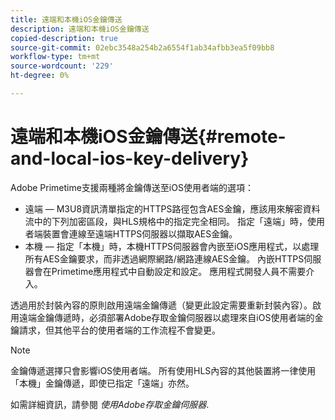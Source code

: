 ```yaml
---
title: 遠端和本機iOS金鑰傳送
description: 遠端和本機iOS金鑰傳送
copied-description: true
source-git-commit: 02ebc3548a254b2a6554f1ab34afbb3ea5f09bb8
workflow-type: tm+mt
source-wordcount: '229'
ht-degree: 0%

---
```


# 遠端和本機iOS金鑰傳送{#remote-and-local-ios-key-delivery}

Adobe Primetime支援兩種將金鑰傳送至iOS使用者端的選項：

* 遠端 — M3U8資訊清單指定的HTTPS路徑包含AES金鑰，應該用來解密資料流中的下列加密區段，與HLS規格中的指定完全相同。 指定「遠端」時，使用者端裝置會連線至遠端HTTPS伺服器以擷取AES金鑰。
* 本機 — 指定「本機」時，本機HTTPS伺服器會內嵌至iOS應用程式，以處理所有AES金鑰要求，而非透過網際網路/網路連線AES金鑰。 內嵌HTTPS伺服器會在Primetime應用程式中自動設定和設定。 應用程式開發人員不需要介入。

透過用於封裝內容的原則啟用遠端金鑰傳遞（變更此設定需要重新封裝內容）。啟用遠端金鑰傳遞時，必須部署Adobe存取金鑰伺服器以處理來自iOS使用者端的金鑰請求，但其他平台的使用者端的工作流程不會變更。

>[!NOTE]
>
>金鑰傳遞選擇只會影響iOS使用者端。 所有使用HLS內容的其他裝置將一律使用「本機」金鑰傳遞，即使已指定「遠端」亦然。

如需詳細資訊，請參閱 *使用Adobe存取金鑰伺服器*.
